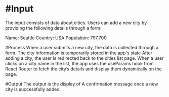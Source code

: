 # #Input
The input consists of data about cities. Users can add a new city by providing the following details through a form:

Name: Seattle
Country: USA
Population: 797,700

#Process
When a user submits a new city, the data is collected through a form. The city information is temporarily stored in the app's state After adding a city, the user is redirected back to the cities list page. When a user clicks on a city name in the list, the app uses the useParams hook from React Router to fetch the city’s details and display them dynamically on the page.

#Output
The output is the display of
A confirmation message once a new city is successfully added.
